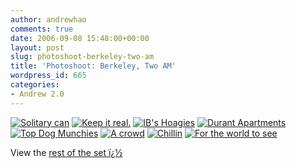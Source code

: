 ```yaml
---
author: andrewhao
comments: true
date: 2006-09-08 15:48:00+00:00
layout: post
slug: photoshoot-berkeley-two-am
title: 'Photoshoot: Berkeley, Two AM'
wordpress_id: 665
categories:
- Andrew 2.0
---
```


[![Solitary can](http://static.flickr.com/96/237943887_77c9d49b9c_m.jpg)](http://www.flickr.com/photos/g9labs/237943887/)
[![Keep it real.](http://static.flickr.com/90/237942347_8a6ea3e12c_m.jpg)](http://www.flickr.com/photos/g9labs/237942347/)
[![IB's Hoagies](http://static.flickr.com/82/237942865_1f2cce3fe2_m.jpg)](http://www.flickr.com/photos/g9labs/237942865/)
[![Durant Apartments](http://static.flickr.com/91/237942713_6c87ef53da_m.jpg)](http://www.flickr.com/photos/g9labs/237942713/)
[![Top Dog Munchies](http://static.flickr.com/85/237942581_5b9cad8008_m.jpg)](http://www.flickr.com/photos/g9labs/237942581/)
[![A crowd](http://static.flickr.com/91/237943520_cf9e169c09_m.jpg)](http://www.flickr.com/photos/g9labs/237943520/)
[![Chillin](http://static.flickr.com/94/237943163_a0bbeb1033_m.jpg)](http://www.flickr.com/photos/g9labs/237943163/)
[![For the world to see](http://static.flickr.com/79/237942493_b5718d783e_m.jpg)](http://www.flickr.com/photos/g9labs/237942493/)
  

View the [rest of the set ï¿½](http://www.flickr.com/photos/g9labs/sets/72157594275433321/)
